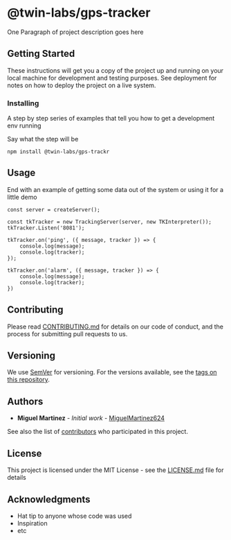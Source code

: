 # @twin-labs/gps-tracker

One Paragraph of project description goes here

## Getting Started

These instructions will get you a copy of the project up and running on your local machine for development and testing purposes. See deployment for notes on how to deploy the project on a live system.



### Installing

A step by step series of examples that tell you how to get a development env running

Say what the step will be

```
npm install @twin-labs/gps-trackr
```


## Usage
End with an example of getting some data out of the system or using it for a little demo

```
const server = createServer();

const tkTracker = new TrackingServer(server, new TKInterpreter());
tkTracker.Listen('8081');

tkTracker.on('ping', ({ message, tracker }) => {
    console.log(message);
    console.log(tracker);
});

tkTracker.on('alarm', ({ message, tracker }) => {
    console.log(message);
    console.log(tracker);
})
```

## Contributing

Please read [CONTRIBUTING.md](https://gist.github.com/PurpleBooth/b24679402957c63ec426) for details on our code of conduct, and the process for submitting pull requests to us.

## Versioning

We use [SemVer](http://semver.org/) for versioning. For the versions available, see the [tags on this repository](https://github.com/your/project/tags). 

## Authors

* **Miguel Martinez** - *Initial work* - [MiguelMartinez624](https://github.com/MiguelMartinez624)

See also the list of [contributors](https://github.com/your/project/contributors) who participated in this project.

## License

This project is licensed under the MIT License - see the [LICENSE.md](LICENSE.md) file for details

## Acknowledgments

* Hat tip to anyone whose code was used
* Inspiration
* etc

